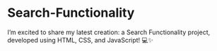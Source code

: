 # Search-Functionality
I’m excited to share my latest creation: a Search Functionality project, developed using HTML, CSS, and JavaScript! 💻✨
